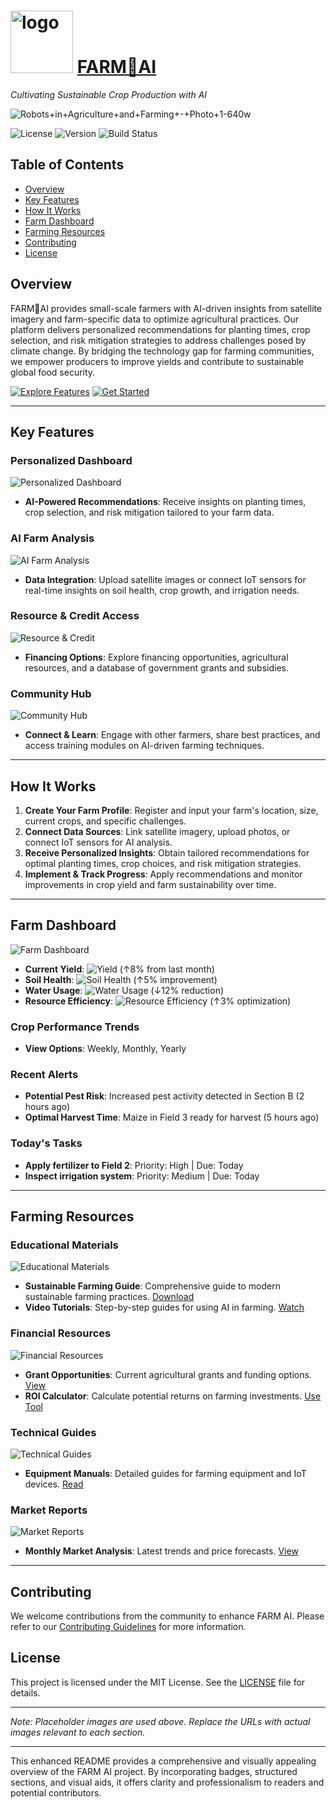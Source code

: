 # <img src="https://github.com/user-attachments/assets/6ff5c071-9d2f-4d8b-a9b4-28a43bc55665" alt="logo" width="100" height="100"> [FARM🌾AI](https://robotfarm002.netlify.app/)


*Cultivating Sustainable Crop Production with AI*

![Robots+in+Agriculture+and+Farming+-+Photo+1-640w](https://github.com/user-attachments/assets/0ab5e1f7-70a7-4712-b854-091f7ea06bb6)

![License](https://img.shields.io/badge/License-MIT-green)
![Version](https://img.shields.io/badge/Version-1.0-blue)
![Build Status](https://img.shields.io/badge/Build-Passing-brightgreen)

## Table of Contents

- [Overview](#overview)
- [Key Features](#key-features)
- [How It Works](#how-it-works)
- [Farm Dashboard](#farm-dashboard)
- [Farming Resources](#farming-resources)
- [Contributing](#contributing)
- [License](#license)

## Overview

FARM🌾AI provides small-scale farmers with AI-driven insights from satellite imagery and farm-specific data to optimize agricultural practices. Our platform delivers personalized recommendations for planting times, crop selection, and risk mitigation strategies to address challenges posed by climate change. By bridging the technology gap for farming communities, we empower producers to improve yields and contribute to sustainable global food security.

[![Explore Features](https://img.shields.io/badge/Explore-Features-orange)](#key-features)
[![Get Started](https://img.shields.io/badge/Get-Started-brightgreen)](#how-it-works)

---

## Key Features

### Personalized Dashboard

![Personalized Dashboard](https://github.com/user-attachments/assets/abcab151-1ee6-421b-b736-809b79ff9064)


- **AI-Powered Recommendations**: Receive insights on planting times, crop selection, and risk mitigation tailored to your farm data.

### AI Farm Analysis

![AI Farm Analysis](https://github.com/user-attachments/assets/a67e0c3e-6a37-47b8-a2cf-51b96e0dd557)


- **Data Integration**: Upload satellite images or connect IoT sensors for real-time insights on soil health, crop growth, and irrigation needs.

### Resource & Credit Access

![Resource & Credit](https://github.com/user-attachments/assets/8d2e352c-0777-457a-8120-4cf709394e36)


- **Financing Options**: Explore financing opportunities, agricultural resources, and a database of government grants and subsidies.

### Community Hub

![Community Hub](https://github.com/user-attachments/assets/6369bdbc-afff-47f4-b77b-1e615fc8651f)


- **Connect & Learn**: Engage with other farmers, share best practices, and access training modules on AI-driven farming techniques.

---

## How It Works

1. **Create Your Farm Profile**: Register and input your farm's location, size, current crops, and specific challenges.
2. **Connect Data Sources**: Link satellite imagery, upload photos, or connect IoT sensors for AI analysis.
3. **Receive Personalized Insights**: Obtain tailored recommendations for optimal planting times, crop choices, and risk mitigation strategies.
4. **Implement & Track Progress**: Apply recommendations and monitor improvements in crop yield and farm sustainability over time.

---

## Farm Dashboard

![Farm Dashboard](https://via.placeholder.com/600x300)

- **Current Yield**: ![Yield](https://img.shields.io/badge/Yield-92%25-brightgreen) (↑8% from last month)
- **Soil Health**: ![Soil Health](https://img.shields.io/badge/Soil%20Health-87%25-green) (↑5% improvement)
- **Water Usage**: ![Water Usage](https://img.shields.io/badge/Water%20Usage-75L-blue) (↓12% reduction)
- **Resource Efficiency**: ![Resource Efficiency](https://img.shields.io/badge/Resource%20Efficiency-95%25-brightgreen) (↑3% optimization)

### Crop Performance Trends

- **View Options**: Weekly, Monthly, Yearly

### Recent Alerts

- **Potential Pest Risk**: Increased pest activity detected in Section B (2 hours ago)
- **Optimal Harvest Time**: Maize in Field 3 ready for harvest (5 hours ago)

### Today's Tasks

- **Apply fertilizer to Field 2**: Priority: High | Due: Today
- **Inspect irrigation system**: Priority: Medium | Due: Today

---

## Farming Resources

### Educational Materials

![Educational Materials](https://via.placeholder.com/600x300)

- **Sustainable Farming Guide**: Comprehensive guide to modern sustainable farming practices. [Download](#)
- **Video Tutorials**: Step-by-step guides for using AI in farming. [Watch](#)

### Financial Resources

![Financial Resources](https://via.placeholder.com/600x300)

- **Grant Opportunities**: Current agricultural grants and funding options. [View](#)
- **ROI Calculator**: Calculate potential returns on farming investments. [Use Tool](#)

### Technical Guides

![Technical Guides](https://via.placeholder.com/600x300)

- **Equipment Manuals**: Detailed guides for farming equipment and IoT devices. [Read](#)

### Market Reports

![Market Reports](https://via.placeholder.com/600x300)

- **Monthly Market Analysis**: Latest trends and price forecasts. [View](#)

---

## Contributing

We welcome contributions from the community to enhance FARM AI. Please refer to our [Contributing Guidelines](#) for more information.

## License

This project is licensed under the MIT License. See the [LICENSE](#) file for details.

---

*Note: Placeholder images are used above. Replace the URLs with actual images relevant to each section.*

---

This enhanced README provides a comprehensive and visually appealing overview of the FARM AI project. By incorporating badges, structured sections, and visual aids, it offers clarity and professionalism to readers and potential contributors.
